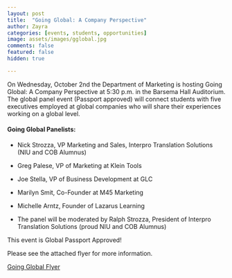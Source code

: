 ```yaml
---
layout: post
title:  "Going Global: A Company Perspective"
author: Zayra
categories: [events, students, opportunities]
image: assets/images/gglobal.jpg
comments: false
featured: false
hidden: true

---
```

On Wednesday, October 2nd the Department of Marketing is hosting Going Global: A Company Perspective at 5:30 p.m. in the Barsema Hall Auditorium. The global panel event (Passport approved) will connect students with five executives employed at global companies who will share their experiences working on a global level. 

#### Going Global Panelists:

- Nick Strozza, VP Marketing and Sales, Interpro Translation Solutions (NIU and COB Alumnus)

- Greg Palese, VP of Marketing at Klein Tools

- Joe Stella, VP of Business Development at GLC

- Marilyn Smit, Co-Founder at M45 Marketing

- Michelle Arntz, Founder of Lazarus Learning

- The panel will be moderated by Ralph Strozza, President of Interpro Translation Solutions (proud NIU and COB Alumnus)
 
 This event is Global Passport Approved!

Please see the attached flyer for more information. 

<a class="nav-link" href="{{ site.baseurl }}/assets/pdf/globalflyer.pdf"><i class="fas fa-info-circle"></i>Going Global Flyer</a>